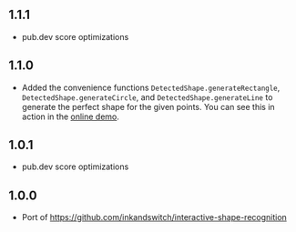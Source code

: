 ## 1.1.1

- pub.dev score optimizations

## 1.1.0

- Added the convenience functions `DetectedShape.generateRectangle`, `DetectedShape.generateCircle`, and `DetectedShape.generateLine` to generate the perfect shape for the given points. You can see this in action in the [online demo](https://adil192.github.io/interactive_shape_recognition/).

## 1.0.1

- pub.dev score optimizations

## 1.0.0

- Port of https://github.com/inkandswitch/interactive-shape-recognition
